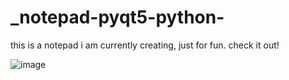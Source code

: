 # _notepad-pyqt5-python-
this is a notepad i am currently creating, just for fun. check it out!

![image](https://user-images.githubusercontent.com/43742265/184780437-5ac684a9-1395-469d-97b0-beec4173b0f5.png)

